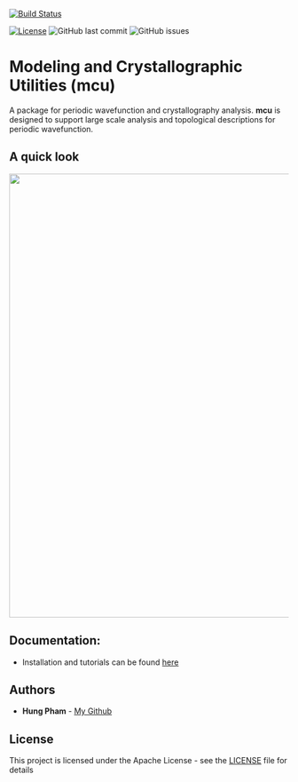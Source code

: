 [![Build Status](https://travis-ci.com/hungpham2017/mcu.svg?branch=master)](https://travis-ci.com/hungpham2017/mcu)
<!-- ![Codecov](https://img.shields.io/codecov/c/github/hungpham2017/mcu.svg?color=crimson) -->
[![License](https://img.shields.io/badge/License-Apache%202.0-blue.svg)](https://opensource.org/licenses/Apache-2.0)
![GitHub last commit](https://img.shields.io/github/last-commit/hungpham2017/mcu.svg?color=gold)
![GitHub issues](https://img.shields.io/github/issues-raw/hungpham2017/mcu.svg?color=crimson)

# Modeling and Crystallographic Utilities (mcu)
A package for periodic wavefunction and crystallography analysis. **mcu** is designed to support large scale analysis and topological descriptions for periodic wavefunction.

## A quick look

<img src="https://github.com/hungpham2017/mcu/blob/master/docs/image/quicklook.png" width="800" align="middle">

## Documentation:
-  Installation and tutorials can be found [here](https://hungpham2017.github.io/mcu)

## Authors
- **Hung Pham** - [My Github](https://github.com/hungpham2017)

## License
This project is licensed under the Apache License - see the [LICENSE](LICENSE) file for details